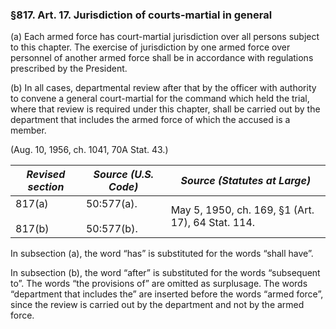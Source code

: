 ### §817. Art. 17. Jurisdiction of courts-martial in general ###

(a) Each armed force has court-martial jurisdiction over all persons subject to this chapter. The exercise of jurisdiction by one armed force over personnel of another armed force shall be in accordance with regulations prescribed by the President.

(b) In all cases, departmental review after that by the officer with authority to convene a general court-martial for the command which held the trial, where that review is required under this chapter, shall be carried out by the department that includes the armed force of which the accused is a member.

(Aug. 10, 1956, ch. 1041, 70A Stat. 43.)

|  *Revised section*   |     *Source (U.S. Code)*     |          *Source (Statutes at Large)*           |
|----------------------|------------------------------|-------------------------------------------------|
|817(a)<br/><br/>817(b)|50:577(a).<br/><br/>50:577(b).|May 5, 1950, ch. 169, §1 (Art. 17), 64 Stat. 114.|

In subsection (a), the word “has” is substituted for the words “shall have”.

In subsection (b), the word “after” is substituted for the words “subsequent to”. The words “the provisions of” are omitted as surplusage. The words “department that includes the” are inserted before the words “armed force”, since the review is carried out by the department and not by the armed force.